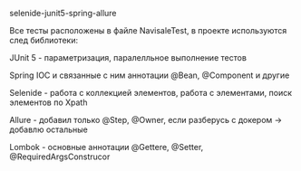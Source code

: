 selenide-junit5-spring-allure

Все тесты расположены в файле NavisaleTest, в проекте используются след библиотеки:

JUnit 5 - параметризация, паралелльное выполнение тестов

Spring IOC и связанные с ним аннотации @Bean, @Component и другие

Selenide - работа с коллекцией элементов, работа с элементами, поиск элементов по Xpath

Allure - добавил только @Step, @Owner, если разберусь с докером -> добавлю остальные

Lombok - основные аннотации @Gettere, @Setter, @RequiredArgsConstrucor
